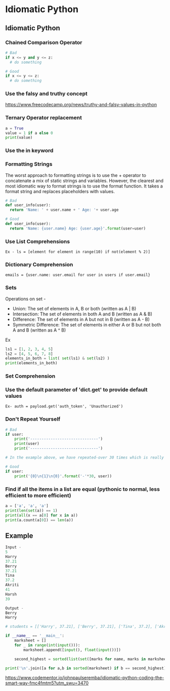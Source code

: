 # Idiomatic Python

## Idiomatic Python

### Chained Comparison Operator

```python
# Bad
if x <= y and y <= z:
  # do something

# Good
if x <= y <= z:
  # do something
```

### Use the falsy and truthy concept

<https://www.freecodecamp.org/news/truthy-and-falsy-values-in-python>

### Ternary Operator replacement

```python
a = True
value = 1 if a else 0
print(value)
```

### Use the in keyword

### Formatting Strings

The worst approach to formatting strings is to use the + operator to concatenate a mix of static strings and variables. However, the clearest and most idiomatic way to format strings is to use the format function. It takes a format string and replaces placeholders with values.

```python
# Bad
def user_info(user):
  return 'Name: ' + user.name + ' Age: '+ user.age

# Good
def user_info(user):
  return 'Name: {user.name} Age: {user.age}'.format(user=user)
```

### Use List Comprehensions

`Ex - ls = [element for element in range(10) if not(element % 2)]`

### Dictionary Comprehension

`emails = {user.name: user.email for user in users if user.email}`

### Sets

Operations on set -

- Union: The set of elements in A, B or both (written as A | B)
- Intersection: The set of elements in both A and B (written as A & B)
- Difference: The set of elements in A but not in B (written as A - B)
- Symmetric Difference: The set of elements in either A or B but not both A and B (written as A ^ B)

Ex

```python
ls1 = [1, 2, 3, 4, 5]
ls2 = [4, 5, 6, 7, 8]
elements_in_both = list( set(ls1) & set(ls2) )
print(elements_in_both)
```

### Set Comprehension

### Use the default parameter of 'dict.get' to provide default values

`Ex- auth = payload.get('auth_token', 'Unauthorized')`

### Don't Repeat Yourself

```python
# Bad
if user:
    print('------------------------------')
    print(user)
    print('------------------------------')

# In the example above, we have repeated-over 30 times which is really not good.

# Good
if user:
    print('{0}\n{1}\n{0}'.format('-'*30, user))
```

### Find if all the items in a list are equal (pythonic to normal, less efficient to more efficient)

```python
a = ['a', 'a', 'a']
print(len(set(a)) == 1)
print(all(x == a[0] for x in a))
print(a.count(a[0]) == len(a))
```

## Example

```python
Input -
5
Harry
37.21
Berry
37.21
Tina
37.2
Akriti
41
Harsh
39

Output -
Berry
Harry

# students = [['Harry', 37.21], ['Berry', 37.21], ['Tina', 37.2], ['Akriti', 41], ['Harsh', 39]]

if __name__ == '__main__':
    marksheet = []
    for _ in range(int(input())):
        marksheet.append([input(), float(input())])

    second_highest = sorted(list(set([marks for name, marks in marksheet])))[1]

print('\n'.join([a for a,b in sorted(marksheet) if b == second_highest]))
```

<https://www.codementor.io/johnpaulseremba/idiomatic-python-coding-the-smart-way-fmc4fmtm5?utm_swu=3470>
